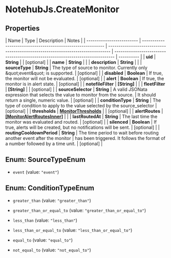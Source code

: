 # NotehubJs.CreateMonitor

## Properties

| Name                      | Type                                                        | Description                                                                     | Notes                                                                          |
| ------------------------- | ----------------------------------------------------------- | ------------------------------------------------------------------------------- | ------------------------------------------------------------------------------ | ---------- |
| **uid**                   | **String**                                                  |                                                                                 | [optional]                                                                     |
| **name**                  | **String**                                                  |                                                                                 |
| **description**           | **String**                                                  |                                                                                 |
| **sourceType**            | **String**                                                  | The type of source to monitor. Currently only \&quot;event\&quot; is supported. | [optional]                                                                     |
| **disabled**              | **Boolean**                                                 | If true, the monitor will not be evaluated.                                     | [optional]                                                                     |
| **alert**                 | **Boolean**                                                 | If true, the monitor is in alert state.                                         | [optional]                                                                     |
| **notefileFilter**        | **[String]**                                                |                                                                                 |
| **fleetFilter**           | **[String]**                                                |                                                                                 | [optional]                                                                     |
| **sourceSelector**        | **String**                                                  | A valid JSONata expression that selects the value to monitor from the source.   | It should return a single, numeric value.                                      | [optional] |
| **conditionType**         | **String**                                                  | The type of condition to apply to the value selected by the source_selector     | [optional]                                                                     |
| **thresholds**            | [**MonitorThresholds**](MonitorThresholds.md)               |                                                                                 | [optional]                                                                     |
| **alertRoutes**           | [**[MonitorAlertRoutesInner]**](MonitorAlertRoutesInner.md) |                                                                                 |
| **lastRoutedAt**          | **String**                                                  | The last time the monitor was evaluated and routed.                             | [optional]                                                                     |
| **silenced**              | **Boolean**                                                 | If true, alerts will be created, but no notifications will be sent.             | [optional]                                                                     |
| **routingCooldownPeriod** | **String**                                                  | The time period to wait before routing another event after the monitor          | has been triggered. It follows the format of a number followed by a time unit. | [optional] |

## Enum: SourceTypeEnum

- `event` (value: `"event"`)

## Enum: ConditionTypeEnum

- `greater_than` (value: `"greater_than"`)

- `greater_than_or_equal_to` (value: `"greater_than_or_equal_to"`)

- `less_than` (value: `"less_than"`)

- `less_than_or_equal_to` (value: `"less_than_or_equal_to"`)

- `equal_to` (value: `"equal_to"`)

- `not_equal_to` (value: `"not_equal_to"`)
